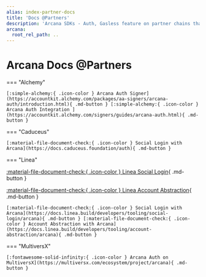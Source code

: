 ```yaml
---
alias: index-partner-docs
title: 'Docs @Partners'
description: 'Arcana SDKs - Auth, Gasless feature on partner chains that are pre-configured in Arcana wallet. Check out Arcana documentation on partner chain docs sites.'
arcana:
  root_rel_path: ..
---
```


# Arcana Docs @Partners

=== "Alchemy"

    [:simple-alchemy:{ .icon-color } Arcana Auth Signer](https://accountkit.alchemy.com/packages/aa-signers/arcana-auth/introduction.html){ .md-button } [:simple-alchemy:{ .icon-color } Arcana Auth Integration ](https://accountkit.alchemy.com/signers/guides/arcana-auth.html){ .md-button }

=== "Caduceus"

    [:material-file-document-check:{ .icon-color } Social Login with Arcana](https://docs.caduceus.foundation/auth){ .md-button }

=== "Linea"

[:material-file-document-check:{ .icon-color } Linea Social Login](https://docs.linea.build/developers/tooling/social-login/arcana){ .md-button }

[:material-file-document-check:{ .icon-color } Linea Account Abstraction](https://docs.linea.build/developers/tooling/account-abstraction/arcana){ .md-button }

    [:material-file-document-check:{ .icon-color } Social Login with Arcana](https://docs.linea.build/developers/tooling/social-login/arcana){ .md-button } [:material-file-document-check:{ .icon-color } Account Abstraction with Arcana](https://docs.linea.build/developers/tooling/account-abstraction/arcana){ .md-button }

=== "MultiversX"

    [:fontawesome-solid-infinity:{ .icon-color } Arcana Auth on MultiversX](https://multiversx.com/ecosystem/project/arcana){ .md-button }

